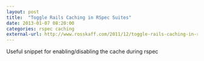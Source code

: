 ```yaml
---
layout: post
title:  "Toggle Rails Caching in RSpec Suites"
date: 2013-01-07 08:20:00
categories: rspec caching
external-url: http://www.rosskaff.com/2011/12/toggle-rails-caching-in-rspec-suite/
---
```


Useful snippet for enabling/disabling the cache during rspec
